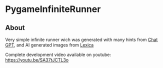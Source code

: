 # PygameInfiniteRunner

## About
Very simple infinite runner wich was generated with many hints from [Chat GPT](https://chat.openai.com/?__cf_chl_tk=DhX6PLyclML.UXnZyAS4Mhvcu2RdYuBla9Qv3Z4LBBI-1672232821-0-gaNycGzNGD0), and AI generated images from [Lexica](https://lexica.art/)

Complete development video available on youtube: https://youtu.be/SA37tJCTL3o
